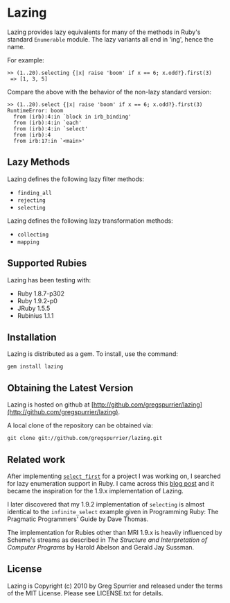 # Lazing
Lazing provides lazy equivalents for many of the methods in Ruby's standard
`Enumerable` module.  The lazy variants all end in 'ing', hence the name.

For example:

    >> (1..20).selecting {|x| raise 'boom' if x == 6; x.odd?}.first(3)
     => [1, 3, 5]

Compare the above with the behavior of the non-lazy standard version:

    >> (1..20).select {|x| raise 'boom' if x == 6; x.odd?}.first(3)
    RuntimeError: boom
      from (irb):4:in `block in irb_binding'
      from (irb):4:in `each'
      from (irb):4:in `select'
      from (irb):4
      from irb:17:in `<main>'

## Lazy Methods
Lazing defines the following lazy filter methods:

* `finding_all`
* `rejecting`
* `selecting`

Lazing defines the following lazy transformation methods:

* `collecting`
* `mapping`

## Supported Rubies
Lazing has been testing with:

* Ruby 1.8.7-p302
* Ruby 1.9.2-p0
* JRuby 1.5.5
* Rubinius 1.1.1

## Installation
Lazing is distributed as a gem.  To install, use the command:

    gem install lazing

## Obtaining the Latest Version
Lazing is hosted on github at
[http://github.com/gregspurrier/lazing](http://github.com/gregspurrier/lazing).

A local clone of the repository can be obtained via:

    git clone git://github.com/gregspurrier/lazing.git

## Related work
After implementing [`select_first`](http://blog.rujubu.com/articles/selecting-only-what-you-need)
for a project I was working on, I searched for lazy enumeration support in Ruby.
I came across this [blog post](http://www.michaelharrison.ws/weblog/?p=163) and
it became the inspiration for the 1.9.x implementation of Lazing.

I later discovered that my 1.9.2 implementation of `selecting` is almost
identical to the `infinite_select` example given in Programming Ruby: The
Pragmatic Programmers' Guide by Dave Thomas.

The implementation for Rubies other than MRI 1.9.x is heavily influenced by
Scheme's streams as described in _The Structure and Interpretation of Computer
Programs_ by Harold Abelson and Gerald Jay Sussman.

## License
Lazing is Copyright (c) 2010 by Greg Spurrier and released under the terms of
the MIT License. Please see LICENSE.txt for details.



